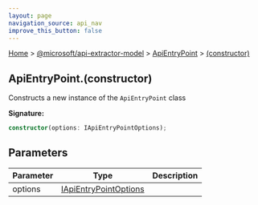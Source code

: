 ```yaml
---
layout: page
navigation_source: api_nav
improve_this_button: false
---
```



[Home](./index.md) &gt; [@microsoft/api-extractor-model](./api-extractor-model.md) &gt; [ApiEntryPoint](./api-extractor-model.apientrypoint.md) &gt; [(constructor)](./api-extractor-model.apientrypoint._constructor_.md)

## ApiEntryPoint.(constructor)

Constructs a new instance of the `ApiEntryPoint` class

<b>Signature:</b>

```typescript
constructor(options: IApiEntryPointOptions);
```

## Parameters

|  Parameter | Type | Description |
|  --- | --- | --- |
|  options | [IApiEntryPointOptions](./api-extractor-model.iapientrypointoptions.md) |  |
